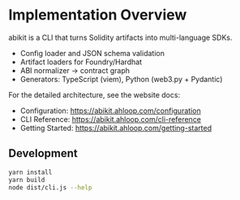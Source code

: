 # Implementation Overview

abikit is a CLI that turns Solidity artifacts into multi-language SDKs.

- Config loader and JSON schema validation
- Artifact loaders for Foundry/Hardhat
- ABI normalizer → contract graph
- Generators: TypeScript (viem), Python (web3.py + Pydantic)

For the detailed architecture, see the website docs:
- Configuration: https://abikit.ahloop.com/configuration
- CLI Reference: https://abikit.ahloop.com/cli-reference
- Getting Started: https://abikit.ahloop.com/getting-started

## Development

```bash
yarn install
yarn build
node dist/cli.js --help
```

